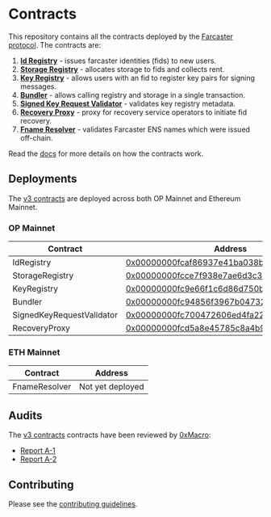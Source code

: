 # Contracts

This repository contains all the contracts deployed by the [Farcaster protocol](https://github.com/farcasterxyz/protocol). The contracts are:

1. **[Id Registry](./src/IdRegistry.sol)** - issues farcaster identities (fids) to new users.
2. **[Storage Registry](./src/StorageRegistry.sol)** - allocates storage to fids and collects rent.
3. **[Key Registry](./src/KeyRegistry.sol)** - allows users with an fid to register key pairs for signing messages.
4. **[Bundler](./src/Bundler.sol)** - allows calling registry and storage in a single transaction.
5. **[Signed Key Request Validator](./src/validators/SignedKeyRequestValidator.sol)** - validates key registry metadata.
6. **[Recovery Proxy](./src/RecoveryProxy.sol)** - proxy for recovery service operators to initiate fid recovery.
7. **[Fname Resolver](./src/FnameResolver.sol)** - validates Farcaster ENS names which were issued off-chain.

Read the [docs](docs/docs.md) for more details on how the contracts work.

## Deployments

The [v3 contracts](https://github.com/farcasterxyz/contracts/releases/tag/v3.0.0) are deployed across both OP Mainnet and Ethereum Mainnet.

### OP Mainnet

| Contract                  | Address                                                                                                                          |
| ------------------------- | -------------------------------------------------------------------------------------------------------------------------------- |
| IdRegistry                | [0x00000000fcaf86937e41ba038b4fa40baa4b780a](https://optimistic.etherscan.io/address/0x00000000fcaf86937e41ba038b4fa40baa4b780a) |
| StorageRegistry           | [0x00000000fcce7f938e7ae6d3c335bd6a1a7c593d](https://optimistic.etherscan.io/address/0x00000000fcce7f938e7ae6d3c335bd6a1a7c593d) |
| KeyRegistry               | [0x00000000fc9e66f1c6d86d750b4af47ff0cc343d](https://optimistic.etherscan.io/address/0x00000000fc9e66f1c6d86d750b4af47ff0cc343d) |
| Bundler                   | [0x00000000fc94856f3967b047325f88d47bc225d0](https://optimistic.etherscan.io/address/0x00000000fc94856f3967b047325f88d47bc225d0) |
| SignedKeyRequestValidator | [0x00000000fc700472606ed4fa22623acf62c60553](https://optimistic.etherscan.io/address/0x00000000fc700472606ed4fa22623acf62c60553) |
| RecoveryProxy             | [0x00000000fcd5a8e45785c8a4b9a718c9348e4f18](https://optimistic.etherscan.io/address/0x00000000fcd5a8e45785c8a4b9a718c9348e4f18) |

### ETH Mainnet

| Contract      | Address          |
| ------------- | ---------------- |
| FnameResolver | Not yet deployed |

## Audits

The [v3 contracts](https://github.com/farcasterxyz/contracts/releases/tag/v3.0.0) contracts have been reviewed by [0xMacro](https://0xmacro.com/):

- [Report A-1](https://0xmacro.com/library/audits/farcaster-1.html)
- [Report A-2](https://0xmacro.com/library/audits/farcaster-2.html)

## Contributing

Please see the [contributing guidelines](CONTRIBUTING.md).
